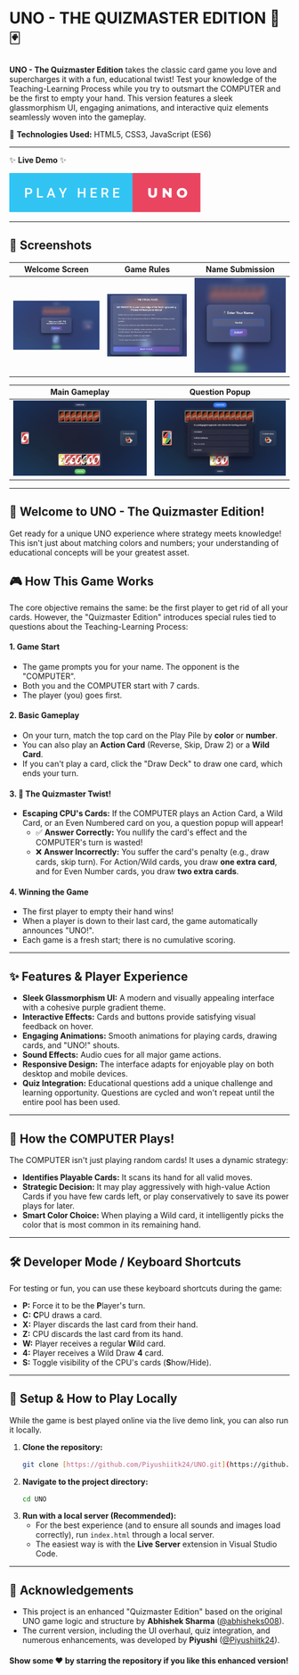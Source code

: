# UNO - THE QUIZMASTER EDITION 🧠🃏

**UNO - The Quizmaster Edition** takes the classic card game you love and supercharges it with a fun, educational twist! Test your knowledge of the Teaching-Learning Process while you try to outsmart the COMPUTER and be the first to empty your hand. This version features a sleek glassmorphism UI, engaging animations, and interactive quiz elements seamlessly woven into the gameplay.

🔴 **Technologies Used:** HTML5, CSS3, JavaScript (ES6)

---

✨ **Live Demo** ✨

[![Play UNO Game](play-here-uno.svg)](https://piyushiitk24.github.io/UNO/)

---

## 📸 Screenshots

| Welcome Screen | Game Rules | Name Submission |
| :---: | :---: | :---: |
| <img src="images/welcome_game.png" alt="Welcome Screen" width="250"> | <img src="images/rules.png" alt="Game Rules" width="250"> | <img src="images/submit_name.png" alt="Submit Name" width="250"> |

| Main Gameplay | Question Popup |
| :---: | :---: |
| <img src="images/main_game.png" alt="Main Gameplay" width="400"> | <img src="images/question_popup.png" alt="Question Popup" width="400"> |

---

## 🚀 Welcome to UNO - The Quizmaster Edition!

Get ready for a unique UNO experience where strategy meets knowledge! This isn't just about matching colors and numbers; your understanding of educational concepts will be your greatest asset.

## 🎮 How This Game Works

The core objective remains the same: be the first player to get rid of all your cards. However, the "Quizmaster Edition" introduces special rules tied to questions about the Teaching-Learning Process:

#### 1.  **Game Start**
* The game prompts you for your name. The opponent is the "COMPUTER".
* Both you and the COMPUTER start with 7 cards.
* The player (you) goes first.

#### 2.  **Basic Gameplay**
* On your turn, match the top card on the Play Pile by **color** or **number**.
* You can also play an **Action Card** (Reverse, Skip, Draw 2) or a **Wild Card**.
* If you can't play a card, click the "Draw Deck" to draw one card, which ends your turn.

#### 3.  **🧠 The Quizmaster Twist!**
* **Escaping CPU's Cards:** If the COMPUTER plays an Action Card, a Wild Card, or an Even Numbered card on you, a question popup will appear!
    * ✅ **Answer Correctly:** You nullify the card's effect and the COMPUTER's turn is wasted!
    * ❌ **Answer Incorrectly:** You suffer the card's penalty (e.g., draw cards, skip turn). For Action/Wild cards, you draw **one extra card**, and for Even Number cards, you draw **two extra cards**.

#### 4.  **Winning the Game**
* The first player to empty their hand wins!
* When a player is down to their last card, the game automatically announces "UNO!".
* Each game is a fresh start; there is no cumulative scoring.

---
## ✨ Features & Player Experience

* **Sleek Glassmorphism UI:** A modern and visually appealing interface with a cohesive purple gradient theme.
* **Interactive Effects:** Cards and buttons provide satisfying visual feedback on hover.
* **Engaging Animations:** Smooth animations for playing cards, drawing cards, and "UNO!" shouts.
* **Sound Effects:** Audio cues for all major game actions.
* **Responsive Design:** The interface adapts for enjoyable play on both desktop and mobile devices.
* **Quiz Integration:** Educational questions add a unique challenge and learning opportunity. Questions are cycled and won't repeat until the entire pool has been used.

---
## 🤖 How the COMPUTER Plays!

The COMPUTER isn't just playing random cards! It uses a dynamic strategy:

* **Identifies Playable Cards:** It scans its hand for all valid moves.
* **Strategic Decision:** It may play aggressively with high-value Action Cards if you have few cards left, or play conservatively to save its power plays for later.
* **Smart Color Choice:** When playing a Wild card, it intelligently picks the color that is most common in its remaining hand.

---

## 🛠️ Developer Mode / Keyboard Shortcuts

For testing or fun, you can use these keyboard shortcuts during the game:

* **P:** Force it to be the **P**layer's turn.
* **C:** **C**PU draws a card.
* **X:** Player discards the last card from their hand.
* **Z:** CPU discards the last card from its hand.
* **W:** Player receives a regular **W**ild card.
* **4:** Player receives a Wild Draw **4** card.
* **S:** Toggle visibility of the CPU's cards (**S**how/Hide).

---

## 🔧 Setup & How to Play Locally

While the game is best played online via the live demo link, you can also run it locally.

1.  **Clone the repository:**
    ```bash
    git clone [https://github.com/Piyushiitk24/UNO.git](https://github.com/Piyushiitk24/UNO.git)
    ```
2.  **Navigate to the project directory:**
    ```bash
    cd UNO
    ```
3.  **Run with a local server (Recommended):**
    * For the best experience (and to ensure all sounds and images load correctly), run `index.html` through a local server.
    * The easiest way is with the **Live Server** extension in Visual Studio Code.

---
## 🙏 Acknowledgements

* This project is an enhanced "Quizmaster Edition" based on the original UNO game logic and structure by **Abhishek Sharma** ([@abhisheks008](https://github.com/abhisheks008)).
* The current version, including the UI overhaul, quiz integration, and numerous enhancements, was developed by **Piyushi** ([@Piyushiitk24](https://github.com/Piyushiitk24)).

#### Show some ❤️ by starring the repository if you like this enhanced version!